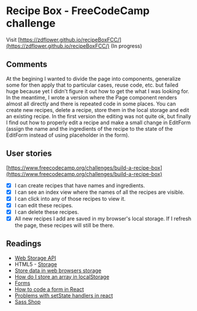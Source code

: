 # Recipe Box - FreeCodeCamp challenge

Visit [https://zdflower.github.io/recipeBoxFCC/](https://zdflower.github.io/recipeBoxFCC/) (In progress) 

## Comments

At the begining I wanted to divide the page into components, generalize some for then apply that to particular cases, reuse code, etc. but failed huge because yet I didn't figure it out how to get the what I was looking for. 
In the meantime, I wrote a version where the Page component renders almost all directly and there is repeated code in some places.
You can create new recipes, delete a recipe, store them in the local storage and edit an existing recipe.
In the first version the editing was not quite ok, but finally I find out how to properly edit a recipe and make a small change in EditForm (assign the name and the ingredients of the recipe to the state of the EditForm instead of using placeholder in the form).

## User stories

[https://www.freecodecamp.org/challenges/build-a-recipe-box](https://www.freecodecamp.org/challenges/build-a-recipe-box)

- [x] I can create recipes that have names and ingredients.
- [x] I can see an index view where the names of all the recipes are visible.
- [x] I can click into any of those recipes to view it.
- [x] I can edit these recipes.
- [x] I can delete these recipes.
- [x] All new recipes I add are saved in my browser's local storage. If I refresh the page, these recipes will still be there.

## Readings

* [Web Storage API](https://developer.mozilla.org/en-US/docs/Web/API/Web_Storage_API)
* HTML5 - [Storage](https://www.html5rocks.com/en/features/storage)
* [Store data in web browsers storage](https://forum.freecodecamp.org/t/store-data-in-web-browsers-storage/16154)
* [How do I store an array in localStorage](https://stackoverflow.com/questions/3357553/how-do-i-store-an-array-in-localstorage)
* [Forms](https://reactjs.org/docs/forms.html)
* [How to code a form in React](https://www.youtube.com/watch?v=qH4pJISKeoI)
* [Problems with setState handlers in react](https://stackoverflow.com/questions/44438117/problems-with-setstate-handlers-in-react)
* [Sass Shop](http://www.sassshop.com/)
